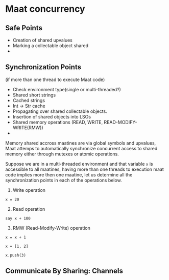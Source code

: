 # Maat concurrency

## Safe Points

* Creation of shared upvalues
* Marking a collectable object shared
* 


## Synchronization Points

(if more than one thread to execute Maat code)

* Check environment type(single or multi-threaded?)
* Shared short strings
* Cached strings
* Int -> Str cache
* Propagating over shared collectable objects.
* Insertion of shared objects into LSOs
* Shared memory operations (READ, WRITE, READ-MODIFY-WRITE(RMW))
* 

Memory shared accross maatines are via global symbols and upvalues, Maat attemps
to automatically synchronize concurrent access to shared memory either through
mutexes or atomic operations.

Suppose we are in a multi-threaded environment and that variable `x` is accessible
to all maatines, having more than one threads to execution maat code implies more
then one maatine, let us determine all the synchronization points in each of the
operations below.

1. Write operation

```
x = 20
```

2. Read operation

```
say x + 100
```

3. RMW (Read-Modify-Write) operation

```
x = x + 1
```

```
x = [1, 2]

x.push(3)
```


## Communicate By Sharing: Channels
